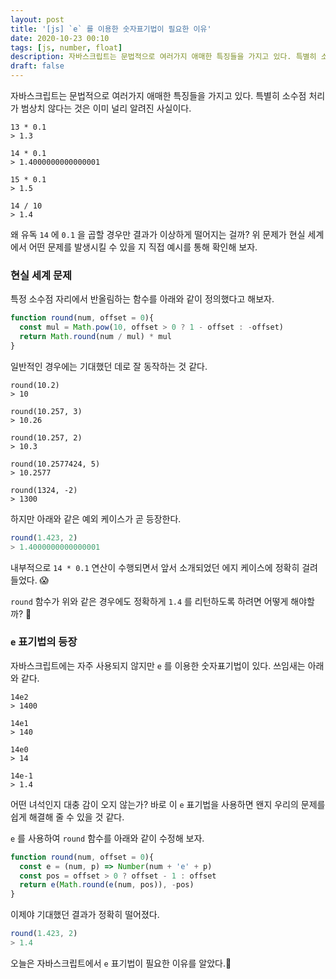 ```yaml
---
layout: post
title: '[js] `e` 를 이용한 숫자표기법이 필요한 이유'
date: 2020-10-23 00:10
tags: [js, number, float]
description: 자바스크립트는 문법적으로 여러가지 애매한 특징들을 가지고 있다. 특별히 소수점 처리가 범상치 않다는 것은 이미 대충은 알고 있을 것이다. 왜 유독 14 에 0.1 을 곱할 경우만 결과가 이상하게 떨어지는 걸까? 위 문제가 현실 세계에서 어떤 문제를 발생시킬 수 있을 지 직접 예시를 통해 확인해 보자.
draft: false
---
```


자바스크립트는 문법적으로 여러가지 애매한 특징들을 가지고 있다. 특별히 소수점 처리가 범상치 않다는 것은 이미 널리 알려진 사실이다.

```html{4-5}
13 * 0.1
> 1.3

14 * 0.1
> 1.4000000000000001

15 * 0.1
> 1.5

14 / 10
> 1.4
```

왜 유독 `14` 에 `0.1` 을 곱할 경우만 결과가 이상하게 떨어지는 걸까? 위 문제가 현실 세계에서 어떤 문제를 발생시킬 수 있을 지 직접 예시를 통해 확인해 보자.


### 현실 세계 문제
특정 소수점 자리에서 반올림하는 함수를 아래와 같이 정의했다고 해보자.

```js
function round(num, offset = 0){
  const mul = Math.pow(10, offset > 0 ? 1 - offset : -offset)
  return Math.round(num / mul) * mul
}
```

일반적인 경우에는 기대했던 데로 잘 동작하는 것 같다.

```
round(10.2)
> 10

round(10.257, 3)
> 10.26

round(10.257, 2)
> 10.3

round(10.2577424, 5)
> 10.2577

round(1324, -2)
> 1300
```

하지만 아래와 같은 예외 케이스가 곧 등장한다.  

```js
round(1.423, 2)
> 1.4000000000000001
```

내부적으로 `14 * 0.1` 연산이 수행되면서 앞서 소개되었던 에지 케이스에 정확히 걸려 들었다. 😱

`round` 함수가 위와 같은 경우에도 정확하게 `1.4` 를 리턴하도록 하려면 어떻게 해야할까? 🤔


### `e` 표기법의 등장

자바스크립트에는 자주 사용되지 않지만 `e` 를 이용한 숫자표기법이 있다. 쓰임새는 아래와 같다.

```
14e2
> 1400

14e1
> 140

14e0
> 14

14e-1
> 1.4
```

어떤 녀석인지 대충 감이 오지 않는가? 바로 이 `e` 표기법을 사용하면 왠지 우리의 문제를 쉽게 해결해 줄 수 있을 것 같다.

`e` 를 사용하여 `round` 함수를 아래와 같이 수정해 보자.

```js
function round(num, offset = 0){
  const e = (num, p) => Number(num + 'e' + p)
  const pos = offset > 0 ? offset - 1 : offset
  return e(Math.round(e(num, pos)), -pos)
}
```

이제야 기대했던 결과가 정확히 떨어졌다.

```js
round(1.423, 2)
> 1.4
```

오늘은 자바스크립트에서 `e` 표기법이 필요한 이유를 알았다.🙂
